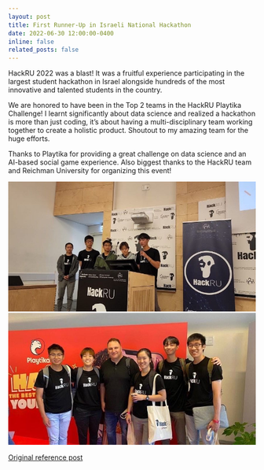 ```yaml
---
layout: post
title: First Runner-Up in Israeli National Hackathon
date: 2022-06-30 12:00:00-0400
inline: false
related_posts: false
---
```


HackRU 2022 was a blast! It was a fruitful experience participating in the largest student hackathon in Israel alongside hundreds of the most innovative and talented students in the country.

We are honored to have been in the Top 2 teams in the HackRU Playtika Challenge! I learnt significantly about data science and realized a hackathon is more than just coding, it’s about having a multi-disciplinary team working together to create a holistic product. Shoutout to my amazing team for the huge efforts.

Thanks to Playtika for providing a great challenge on data science and an AI-based social game experience. Also biggest thanks to the HackRU team and Reichman University for organizing this event!

<!-- <img src="assets\img\hackru_1.jpg" alt="" width="300" height="auto"> 
<img src="assets\img\hackru_2.jpg" alt="" width="300" height="auto">  -->

![img_1](..\assets\img\hackru_1.jpg)
![img_2](..\assets\img\hackru_2.jpg)

[Original reference post](https://www.linkedin.com/posts/jared-cheang_hackru-2022-was-a-blast-it-was-a-fruitful-activity-6934185886246920192-tN4k?utm_source=share&utm_medium=member_desktop&rcm=ACoAADPxqboBq7UTz_cMMNt4U2ynsBvkaMK8grI)